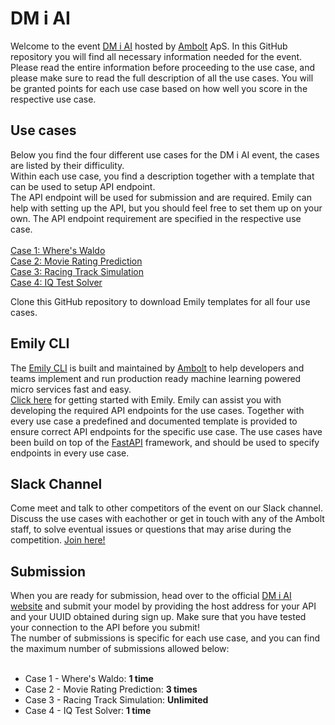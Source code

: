 # DM i AI
Welcome to the event <a href="https://dmiai.dk/">DM i AI</a> hosted by <a href="https://ambolt.io/">Ambolt</a> ApS.
In this GitHub repository you will find all necessary information needed for the event. Please read the entire information before proceeding to the use case, and please make sure to read the full description of all the use cases. You will be granted points for each use case based on how well you score in the respective use case.


<h2>Use cases</h2>
Below you find the four different use cases for the  DM i AI event, the cases are listed by their difficulity. <br>
Within each use case, you find a description together with a template that can be used to setup API endpoint. <br> 
The API endpoint will be used for submission and are required. Emily can help with setting up the API, but you should feel free to set them up on your own. The API endpoint requirement are specified in the respective use case. <br> <br>
<a href="https://github.com/amboltio/DM-i-AI/tree/main/cases/wheres_waldo">Case 1: Where's Waldo</a> <br>
<a href="https://github.com/amboltio/DM-i-AI/tree/main/cases/movie_reviews">Case 2: Movie Rating Prediction</a> <br>
<a href="https://github.com/amboltio/DM-i-AI/tree/main/cases/race_game">Case 3: Racing Track Simulation</a> <br>
<a href="https://github.com/amboltio/DM-i-AI/tree/main/cases/iq_test">Case 4: IQ Test Solver</a> <br>

Clone this GitHub repository to download Emily templates for all four use cases.

<h2>Emily CLI</h2>
The <a href="https://ambolt.io/emily-ai/">Emily CLI</a> is built and maintained by <a href="https://ambolt.io/">Ambolt</a> to help developers and teams implement and run production ready machine learning powered micro services fast and easy. <br>
<a href="https://github.com/amboltio/DM-i-AI/tree/main/Case1">Click here</a> for getting started with Emily. Emily can assist you with developing the required API endpoints for the use cases. Together with every use case a predefined and documented template is provided to ensure correct API endpoints for the specific use case.
The use cases have been build on top of the <a href="https://fastapi.tiangolo.com/">FastAPI</a> framework, and should be used to specify endpoints in every use case.

<h2>Slack Channel</h2>
Come meet and talk to other competitors of the event on our Slack channel. Discuss the use cases with eachother or get in touch with any of the Ambolt staff, to solve eventual issues or questions that may arise during the competition. <a href="https://join.slack.com/t/ambolt-workspace/shared_invite/zt-x3v58h8z-3R2NX62fjoxRyXAabx1wIQ">Join here!</a> <br>


<h2>Submission</h2>
When you are ready for submission, head over to the official <a href="https://dmiai.dk/">DM i AI website</a> and submit your model by providing the host address for your API and your UUID obtained during sign up. Make sure that you have tested your connection to the API before you submit!<br>
The number of submissions is specific for each use case, and you can find the maximum number of submissions allowed below: <br> <br>

* Case 1 - Where's Waldo: **1 time** <br>
* Case 2 - Movie Rating Prediction: **3 times** <br>
* Case 3 - Racing Track Simulation: **Unlimited** <br>
* Case 4 - IQ Test Solver: **1 time** <br>
